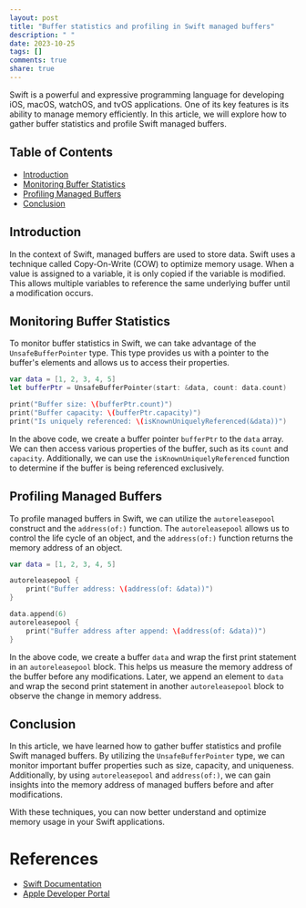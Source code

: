 ```yaml
---
layout: post
title: "Buffer statistics and profiling in Swift managed buffers"
description: " "
date: 2023-10-25
tags: []
comments: true
share: true
---
```


Swift is a powerful and expressive programming language for developing iOS, macOS, watchOS, and tvOS applications. One of its key features is its ability to manage memory efficiently. In this article, we will explore how to gather buffer statistics and profile Swift managed buffers.

## Table of Contents
- [Introduction](#introduction)
- [Monitoring Buffer Statistics](#monitoring-buffer-statistics)
- [Profiling Managed Buffers](#profiling-managed-buffers)
- [Conclusion](#conclusion)

## Introduction

In the context of Swift, managed buffers are used to store data. Swift uses a technique called Copy-On-Write (COW) to optimize memory usage. When a value is assigned to a variable, it is only copied if the variable is modified. This allows multiple variables to reference the same underlying buffer until a modification occurs.

## Monitoring Buffer Statistics

To monitor buffer statistics in Swift, we can take advantage of the `UnsafeBufferPointer` type. This type provides us with a pointer to the buffer's elements and allows us to access their properties. 

```swift
var data = [1, 2, 3, 4, 5]
let bufferPtr = UnsafeBufferPointer(start: &data, count: data.count)

print("Buffer size: \(bufferPtr.count)")
print("Buffer capacity: \(bufferPtr.capacity)")
print("Is uniquely referenced: \(isKnownUniquelyReferenced(&data))")
```

In the above code, we create a buffer pointer `bufferPtr` to the `data` array. We can then access various properties of the buffer, such as its `count` and `capacity`. Additionally, we can use the `isKnownUniquelyReferenced` function to determine if the buffer is being referenced exclusively.

## Profiling Managed Buffers

To profile managed buffers in Swift, we can utilize the `autoreleasepool` construct and the `address(of:)` function. The `autoreleasepool` allows us to control the life cycle of an object, and the `address(of:)` function returns the memory address of an object.

```swift
var data = [1, 2, 3, 4, 5]

autoreleasepool {
    print("Buffer address: \(address(of: &data))")
}

data.append(6)
autoreleasepool {
    print("Buffer address after append: \(address(of: &data))")
}
```

In the above code, we create a buffer `data` and wrap the first print statement in an `autoreleasepool` block. This helps us measure the memory address of the buffer before any modifications. Later, we append an element to `data` and wrap the second print statement in another `autoreleasepool` block to observe the change in memory address.

## Conclusion

In this article, we have learned how to gather buffer statistics and profile Swift managed buffers. By utilizing the `UnsafeBufferPointer` type, we can monitor important buffer properties such as size, capacity, and uniqueness. Additionally, by using `autoreleasepool` and `address(of:)`, we can gain insights into the memory address of managed buffers before and after modifications.

With these techniques, you can now better understand and optimize memory usage in your Swift applications.

# References
- [Swift Documentation](https://docs.swift.org/swift-book/)
- [Apple Developer Portal](https://developer.apple.com/)